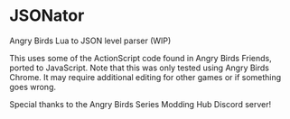 # JSONator
Angry Birds Lua to JSON level parser (WIP)

This uses some of the ActionScript code found in Angry Birds Friends, ported to JavaScript. Note that this was only tested using Angry Birds Chrome. It may require additional editing for other games or if something goes wrong.

Special thanks to the Angry Birds Series Modding Hub Discord server!